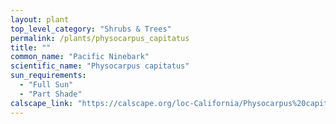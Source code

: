 ```yaml
---
layout: plant                                                              
top_level_category: "Shrubs & Trees"
permalink: /plants/physocarpus_capitatus
title: ""
common_name: "Pacific Ninebark"
scientific_name: "Physocarpus capitatus"
sun_requirements:
  - "Full Sun"
  - "Part Shade"
calscape_link: "https://calscape.org/loc-California/Physocarpus%20capitatus(%20)"
---
```



